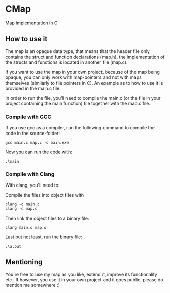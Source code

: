 # CMap
Map implementation in C

## How to use it
The map is an opaque data type, that means that
the header file only contains the struct and function declarations (map.h), the implementation of the structs and functions is located in another file (map.c). 

If you want to use the map in your own project, because of the map being opaque, you can only work with map-pointers and not with maps themselves (similarly to file pointers in C). An example as to how to use it is provided in the main.c file.

In order to run the file, you'll need to compile the main.c (or the file in your project containing the main function) file together with the map.c file.

### Compile with GCC
If you use gcc as a compiler, run the following command to compile the code in the source-folder:
```
gcc main.c map.c -o main.exe
```
Now you can run the code with:
```
.\main
```

### Compile with Clang
With clang, you'll need to:

Compile the files into object files with
```
clang -c main.c
clang -c map.c
```
Then link the object files to a binary file:
```
clang main.o map.o
```
Last but not least, run the binary file:
```
.\a.out
```

## Mentioning
You're free to use my map as you like, extend it, improve its functionality etc.. If however, you use it in your own project and it goes public, please do mention me somewhere :)